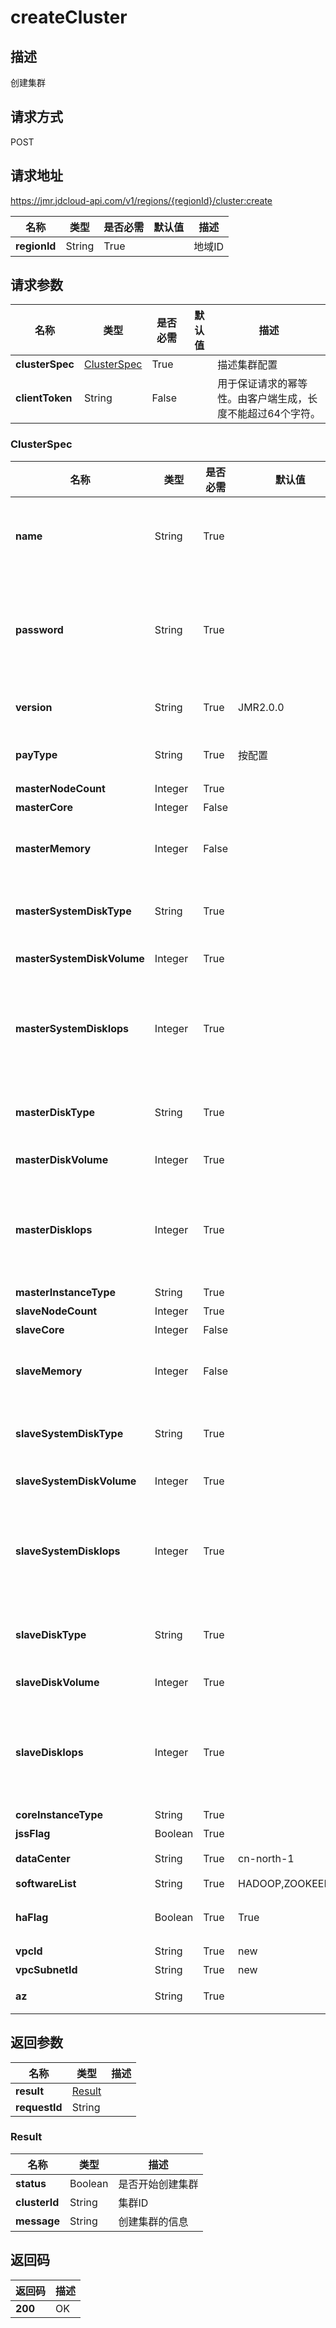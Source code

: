 # createCluster


## 描述
创建集群

## 请求方式
POST

## 请求地址
https://jmr.jdcloud-api.com/v1/regions/{regionId}/cluster:create

|名称|类型|是否必需|默认值|描述|
|---|---|---|---|---|
|**regionId**|String|True| |地域ID|

## 请求参数
|名称|类型|是否必需|默认值|描述|
|---|---|---|---|---|
|**clusterSpec**|[ClusterSpec](#clusterspec)|True| |描述集群配置|
|**clientToken**|String|False| |用于保证请求的幂等性。由客户端生成，长度不能超过64个字符。<br>|

### <div id="ClusterSpec">ClusterSpec</div>
|名称|类型|是否必需|默认值|描述|
|---|---|---|---|---|
|**name**|String|True| |集群名称(不能少于6字符不能超过20字符，除下划线外不能包含特殊符号)|
|**password**|String|True| |集群root用户密码(须包含大小写字母、数字及特殊字符其中三类，且不能少于8字符不能超过30字符)|
|**version**|String|True|JMR2.0.0|集群版本，默认版本为JMR2.0.0|
|**payType**|String|True|按配置|集群计费类型，支持按配置和包年包月计费|
|**masterNodeCount**|Integer|True| |主节点数量|
|**masterCore**|Integer|False| |Master节点CPU|
|**masterMemory**|Integer|False| |Master节点内存(推荐至少8G内存，否则服务可能会部署失败)|
|**masterSystemDiskType**|String|True| |Master系统硬盘类型：ssd.gp1,ssd.io1和hdd.std1|
|**masterSystemDiskVolume**|Integer|True| |Master系统硬盘大小，单位GB|
|**masterSystemDiskIops**|Integer|True| |Master系统硬盘iops，只有在硬盘类型是ssd.gp1,ssd.io1时，才需要有iops，200起步，步长为10|
|**masterDiskType**|String|True| |Master数据盘类型：ssd.gp1,ssd.io1和hdd.std1|
|**masterDiskVolume**|Integer|True| |Master数据盘大小，单位GB|
|**masterDiskIops**|Integer|True| |Master数据盘ipos，只有在硬盘类型是ssd.gp1,ssd.io1时，才需要有iops，200起步，步长为10|
|**masterInstanceType**|String|True| |master节点规格|
|**slaveNodeCount**|Integer|True| |Slave节点数量|
|**slaveCore**|Integer|False| |Slave节点CPU|
|**slaveMemory**|Integer|False| |Slave节点内存(推荐至少4G内存，否则服务可能会部署失败)|
|**slaveSystemDiskType**|String|True| |Slave系统硬盘类型：ssd.gp1,ssd.io1和hdd.std1|
|**slaveSystemDiskVolume**|Integer|True| |Slave系统硬盘大小，单位GB|
|**slaveSystemDiskIops**|Integer|True| |Slave系统硬盘iops，只有在硬盘类型是ssd.gp1,ssd.io1时，才需要有iops，200起步，步长为10|
|**slaveDiskType**|String|True| |Slave数据盘类型：ssd.gp1,ssd.io1和hdd.std1|
|**slaveDiskVolume**|Integer|True| |Slave数据盘大小，单位GB|
|**slaveDiskIops**|Integer|True| |Slave数据盘ipos，只有在硬盘类型是ssd.gp1,ssd.io1时，才需要有iops，200起步，步长为10|
|**coreInstanceType**|String|True| |slave节点规格|
|**jssFlag**|Boolean|True| |关联JSS|
|**dataCenter**|String|True|cn-north-1|数据中心，即regionId|
|**softwareList**|String|True|HADOOP,ZOOKEEPER|软件列表|
|**haFlag**|Boolean|True|True|集群是否为高可用，默认为高可用集群|
|**vpcId**|String|True|new|Vpc网络ID|
|**vpcSubnetId**|String|True|new|Vpc子网ID|
|**az**|String|True| |数据中心的可用区|

## 返回参数
|名称|类型|描述|
|---|---|---|
|**result**|[Result](#result)| |
|**requestId**|String| |

### <div id="Result">Result</div>
|名称|类型|描述|
|---|---|---|
|**status**|Boolean|是否开始创建集群|
|**clusterId**|String|集群ID|
|**message**|String|创建集群的信息|

## 返回码
|返回码|描述|
|---|---|
|**200**|OK|
